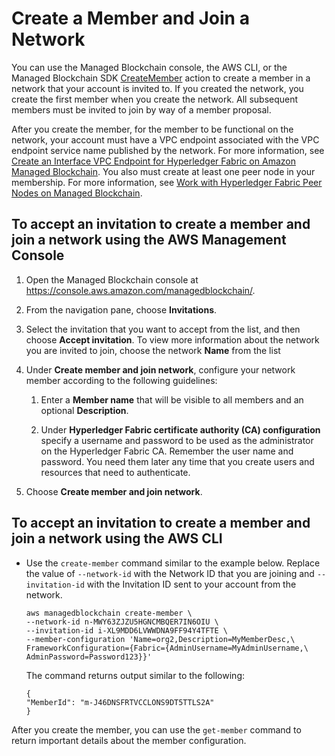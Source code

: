 # Create a Member and Join a Network<a name="managed-blockchain-hyperledger-create-member"></a>

You can use the Managed Blockchain console, the AWS CLI, or the Managed Blockchain SDK [CreateMember](https://docs.aws.amazon.com/managed-blockchain/latest/APIReference/>API_CreateMember.html) action to create a member in a network that your account is invited to\. If you created the network, you create the first member when you create the network\. All subsequent members must be invited to join by way of a member proposal\.

After you create the member, for the member to be functional on the network, your account must have a VPC endpoint associated with the VPC endpoint service name published by the network\. For more information, see [Create an Interface VPC Endpoint for Hyperledger Fabric on Amazon Managed Blockchain](managed-blockchain-endpoints.md)\. You also must create at least one peer node in your membership\. For more information, see [Work with Hyperledger Fabric Peer Nodes on Managed Blockchain](managed-blockchain-hyperledger-peer-nodes.md)\.

## To accept an invitation to create a member and join a network using the AWS Management Console<a name="w79aac17c15b9b1"></a>

1. Open the Managed Blockchain console at [https://console\.aws\.amazon\.com/managedblockchain/](https://console.aws.amazon.com/managedblockchain/)\.

1. From the navigation pane, choose **Invitations**\.

1. Select the invitation that you want to accept from the list, and then choose **Accept invitation**\. To view more information about the network you are invited to join, choose the network **Name** from the list

1. Under **Create member and join network**, configure your network member according to the following guidelines:

   1. Enter a **Member name** that will be visible to all members and an optional **Description**\.

   1. Under **Hyperledger Fabric certificate authority \(CA\) configuration** specify a username and password to be used as the administrator on the Hyperledger Fabric CA\. Remember the user name and password\. You need them later any time that you create users and resources that need to authenticate\.

1. Choose **Create member and join network**\.

## To accept an invitation to create a member and join a network using the AWS CLI<a name="w79aac17c15b9b3"></a>
+ Use the `create-member` command similar to the example below\. Replace the value of `--network-id` with the Network ID that you are joining and `--invitation-id` with the Invitation ID sent to your account from the network\.

  ```
  aws managedblockchain create-member \
  --network-id n-MWY63ZJZU5HGNCMBQER7IN6OIU \
  --invitation-id i-XL9MDD6LVWWDNA9FF94Y4TFTE \
  --member-configuration 'Name=org2,Description=MyMemberDesc,\
  FrameworkConfiguration={Fabric={AdminUsername=MyAdminUsername,\
  AdminPassword=Password123}}'
  ```

  The command returns output similar to the following:

  ```
  {
  "MemberId": "m-J46DNSFRTVCCLONS9DT5TTLS2A"
  }
  ```

After you create the member, you can use the `get-member` command to return important details about the member configuration\.